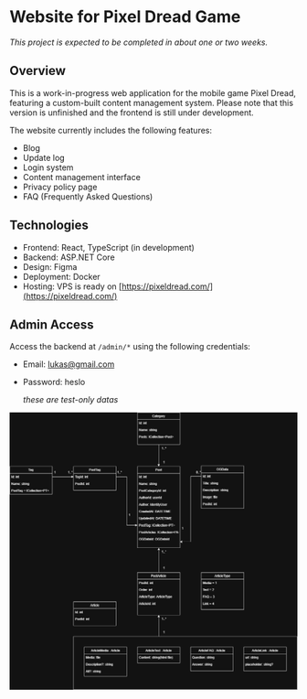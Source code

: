 # Website for Pixel Dread Game

*This project is expected to be completed in about one or two weeks.*

## Overview
This is a work-in-progress web application for the mobile game Pixel Dread, featuring a custom-built content management system. Please note that this version is unfinished and the frontend is still under development.

The website currently includes the following features:
- Blog
- Update log
- Login system
- Content management interface
- Privacy policy page
- FAQ (Frequently Asked Questions)

## Technologies
- Frontend: React, TypeScript (in development)
- Backend: ASP.NET Core
- Design: Figma
- Deployment: Docker
- Hosting: VPS is ready on [https://pixeldread.com/](https://pixeldread.com/)

## Admin Access
Access the backend at `/admin/*` using the following credentials:
- Email: lukas@gmail.com
- Password: heslo
  
  *these are test-only datas*

<img src="./MP-Pop-v7Diagram.drawio.png"/>

